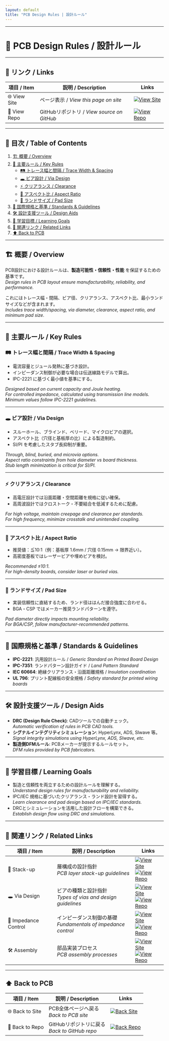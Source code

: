 ```yaml
---
layout: default
title: "PCB Design Rules | 設計ルール"
---
```


---

# 📏 PCB Design Rules / 設計ルール

---

## 🔗 リンク / Links

| 項目 / Item | 説明 / Description | Links |
|-------------|---------------------|-------|
| 🌐 View Site | ページ表示 / *View this page on site* | [![View Site](https://img.shields.io/badge/View-Site-brightgreen?style=for-the-badge&logo=githubpages)](https://samizo-aitl.github.io/Edusemi-Plus/Assembly-Integration/PCB/design_rules) |
| 📂 View Repo | GitHubリポジトリ / *View source on GitHub* | [![View Repo](https://img.shields.io/badge/View-Repo-blue?style=for-the-badge&logo=github)](https://github.com/Samizo-AITL/Edusemi-Plus/blob/main/Assembly-Integration/PCB/design_rules.md) |

---

## 📑 目次 / Table of Contents
1. [🏗 概要 / Overview](#-概要--overview)  
2. [🔑 主要ルール / Key Rules](#-主要ルール--key-rules)  
   - [🛤 トレース幅と間隔 / Trace Width & Spacing](#-トレース幅と間隔--trace-width--spacing)  
   - [🕳 ビア設計 / Via Design](#-ビア設計--via-design)  
   - [⚡ クリアランス / Clearance](#-クリアランス--clearance)  
   - [📐 アスペクト比 / Aspect Ratio](#-アスペクト比--aspect-ratio)  
   - [🎯 ランドサイズ / Pad Size](#-ランドサイズ--pad-size)  
3. [📏 国際規格と基準 / Standards & Guidelines](#-国際規格と基準--standards--guidelines)  
4. [🛠 設計支援ツール / Design Aids](#-設計支援ツール--design-aids)  
5. [🎯 学習目標 / Learning Goals](#-学習目標--learning-goals)  
6. [🔗 関連リンク / Related Links](#-関連リンク--related-links)  
7. [⬆️ Back to PCB](#️-back-to-pcb)  

---

## 🏗 概要 / Overview
PCB設計における設計ルールは、**製造可能性・信頼性・性能** を保証するための基準です。  
*Design rules in PCB layout ensure manufacturability, reliability, and performance.*  

これにはトレース幅・間隔、ビア径、クリアランス、アスペクト比、最小ランドサイズなどが含まれます。  
*Includes trace width/spacing, via diameter, clearance, aspect ratio, and minimum pad size.*  

---

## 🔑 主要ルール / Key Rules

### 🛤 トレース幅と間隔 / Trace Width & Spacing
- 電流容量とジュール発熱に基づき設計。  
- インピーダンス制御が必要な場合は伝送線路モデルで算出。  
- IPC-2221 に基づく最小値を基準にする。  

*Designed based on current capacity and Joule heating.  
For controlled impedance, calculated using transmission line models.  
Minimum values follow IPC-2221 guidelines.*  

---

### 🕳 ビア設計 / Via Design
- スルーホール、ブラインド、ベリード、マイクロビアの選択。  
- アスペクト比（穴径と基板厚の比）による製造制約。  
- SI/PI を考慮したスタブ長抑制が重要。  

*Through, blind, buried, and microvia options.  
Aspect ratio constraints from hole diameter vs board thickness.  
Stub length minimization is critical for SI/PI.*  

---

### ⚡ クリアランス / Clearance
- 高電圧設計では沿面距離・空間距離を規格に従い確保。  
- 高周波設計ではクロストーク・不要結合を低減するために配慮。  

*For high voltage, maintain creepage and clearance per standards.  
For high frequency, minimize crosstalk and unintended coupling.*  

---

### 📐 アスペクト比 / Aspect Ratio
- 推奨値：≦10:1（例：基板厚 1.6mm / 穴径 0.15mm → 限界近い）。  
- 高密度基板ではレーザービアや埋めビアを検討。  

*Recommended ≤10:1.  
For high-density boards, consider laser or buried vias.*  

---

### 🎯 ランドサイズ / Pad Size
- 実装信頼性に直結するため、ランド径ははんだ接合強度に合わせる。  
- BGA・CSP ではメーカー推奨ランドパターンを遵守。  

*Pad diameter directly impacts mounting reliability.  
For BGA/CSP, follow manufacturer-recommended patterns.*  

---

## 📏 国際規格と基準 / Standards & Guidelines
- **IPC-2221**: 汎用設計ルール / *Generic Standard on Printed Board Design*  
- **IPC-7351**: ランドパターン設計ガイド / *Land Pattern Standard*  
- **IEC 60664**: 絶縁クリアランス・沿面距離規格 / *Insulation coordination*  
- **UL 796**: プリント配線板の安全規格 / *Safety standard for printed wiring boards*  

---

## 🛠 設計支援ツール / Design Aids
- **DRC (Design Rule Check)**: CADツールでの自動チェック。  
  *Automatic verification of rules in PCB CAD tools.*  
- **シグナルインテグリティシミュレーション**: HyperLynx, ADS, SIwave 等。  
  *Signal integrity simulations using HyperLynx, ADS, SIwave, etc.*  
- **製造側DFMルール**: PCBメーカーが提示するルールセット。  
  *DFM rules provided by PCB fabricators.*  

---

## 🎯 学習目標 / Learning Goals
- 製造と信頼性を両立するための設計ルールを理解する。  
  *Understand design rules for manufacturability and reliability.*  
- IPC/IEC 規格に基づいたクリアランス・ランド設計を習得する。  
  *Learn clearance and pad design based on IPC/IEC standards.*  
- DRCとシミュレーションを活用した設計フローを構築できる。  
  *Establish design flow using DRC and simulations.*  

---

## 🔗 関連リンク / Related Links

| 項目 / Item | 説明 / Description | Links |
|-------------|-------------------|-------|
| 📐 Stack-up | 層構成の設計指針<br>*PCB layer stack-up guidelines* | [![View Site](https://img.shields.io/badge/View-Site-brightgreen?style=for-the-badge&logo=githubpages)](https://samizo-aitl.github.io/Edusemi-Plus/Assembly-Integration/PCB/stackup/)<br>[![View Repo](https://img.shields.io/badge/View-Repo-blue?style=for-the-badge&logo=github)](https://github.com/Samizo-AITL/Edusemi-Plus/blob/main/Assembly-Integration/PCB/stackup.md) |
| 🕳 Via Design | ビアの種類と設計指針<br>*Types of vias and design guidelines* | [![View Site](https://img.shields.io/badge/View-Site-brightgreen?style=for-the-badge&logo=githubpages)](https://samizo-aitl.github.io/Edusemi-Plus/Assembly-Integration/PCB/via-design/)<br>[![View Repo](https://img.shields.io/badge/View-Repo-blue?style=for-the-badge&logo=github)](https://github.com/Samizo-AITL/Edusemi-Plus/blob/main/Assembly-Integration/PCB/via-design.md) |
| 📏 Impedance Control | インピーダンス制御の基礎<br>*Fundamentals of impedance control* | [![View Site](https://img.shields.io/badge/View-Site-brightgreen?style=for-the-badge&logo=githubpages)](https://samizo-aitl.github.io/Edusemi-Plus/Assembly-Integration/PCB/impedance-control/)<br>[![View Repo](https://img.shields.io/badge/View-Repo-blue?style=for-the-badge&logo=github)](https://github.com/Samizo-AITL/Edusemi-Plus/blob/main/Assembly-Integration/PCB/impedance-control.md) |
| 🛠 Assembly | 部品実装プロセス<br>*PCB assembly processes* | [![View Site](https://img.shields.io/badge/View-Site-brightgreen?style=for-the-badge&logo=githubpages)](https://samizo-aitl.github.io/Edusemi-Plus/Assembly-Integration/PCB/assembly/)<br>[![View Repo](https://img.shields.io/badge/View-Repo-blue?style=for-the-badge&logo=github)](https://github.com/Samizo-AITL/Edusemi-Plus/blob/main/Assembly-Integration/PCB/assembly.md) |

---

## ⬆️ Back to PCB

| 項目 / Item | 説明 / Description | Links |
|-------------|-------------------|-------|
| 🌐 Back to Site | PCB全体ページへ戻る<br>*Back to PCB site* | [![Back Site](https://img.shields.io/badge/⬆️%20Back-Site-brightgreen?style=for-the-badge&logo=githubpages)](https://samizo-aitl.github.io/Edusemi-Plus/Assembly-Integration/PCB/) |
| 📂 Back to Repo | GitHubリポジトリに戻る<br>*Back to GitHub repo* | [![Back Repo](https://img.shields.io/badge/⬆️%20Back-Repo-blue?style=for-the-badge&logo=github)](https://github.com/Samizo-AITL/Edusemi-Plus/tree/main/Assembly-Integration/PCB) |
